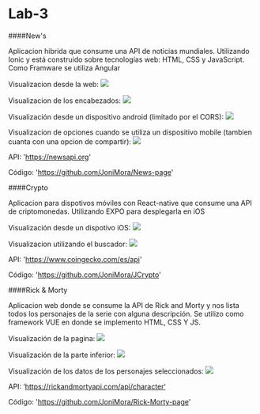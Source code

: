 # Lab-3

####New's

Aplicacion hibrida que consume una API de noticias mundiales. Utilizando Ionic y está construido sobre tecnologías web: HTML, CSS y JavaScript. Como Framware se utiliza Angular

Visualizacion desde la web: 
![](https://github.com/JoniMora/News-page/blob/master/img/News%20web.png)

Visualizacion de los encabezados:
![](https://github.com/JoniMora/News-page/blob/master/img/News%20Encabezados.png)

Visualización desde un dispositivo android (limitado por el CORS):
![](https://github.com/JoniMora/News-page/blob/master/img/News%20en%20mobile.png)

Visualizacion de opciones cuando se utiliza un dispositivo mobile (tambien cuanta con una opcion de compartir):
![](https://github.com/JoniMora/News-page/blob/master/img/News%20en%20mobile%20options.png)


API: 'https://newsapi.org'

Código: 'https://github.com/JoniMora/News-page'


####Crypto

Aplicacion para dispotivos móviles con React-native que consume una API de criptomonedas. Utilizando EXPO para desplegarla en iOS

Visualización  desde un dispotivo iOS:
![](https://github.com/JoniMora/JCrypto/blob/master/img/Crypto%20view.png)

Visualizacion utilizando el buscador:
![](https://github.com/JoniMora/JCrypto/blob/master/img/Crypto%20funcion%20search.png)

API: 'https://www.coingecko.com/es/api'

Código: 'https://github.com/JoniMora/JCrypto'


####Rick & Morty

Aplicacion web donde se consume la API de Rick and Morty y nos lista todos los personajes de la serie con alguna descripción. Se utilizo como framework VUE en donde se implemento HTML, CSS Y JS.


Visualización de la pagina:
![](https://github.com/JoniMora/Rick-Morty-page/blob/master/img/R%26M%20home%20view.png)

Visualización de la parte inferior:
![](https://github.com/JoniMora/Rick-Morty-page/blob/master/img/R%26M%20end%20view.png)

Visualización de los datos de los personajes seleccionados:
![](https://github.com/JoniMora/Rick-Morty-page/blob/master/img/R%26M%20info.png)


API: ‘https://rickandmortyapi.com/api/character‘

Código: 'https://github.com/JoniMora/Rick-Morty-page' 
